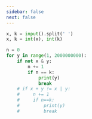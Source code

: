 ```yaml
---
sidebar: false
next: false
---
```

<BlogInfo/>






```python
x, k = input().split(' ')
x, k = int(x), int(k)

n = 0
for y in range(1, 2000000000):
    if not x & y:
        n += 1
        if n == k:
            print(y)
            break
    # if x + y != x | y:
    #     n += 1
    #     if n==k:
    #         print(y)
    #         break

```






<ActionBox />
        
<style>#top-box {margin-top:0.5rem!important;}</style>